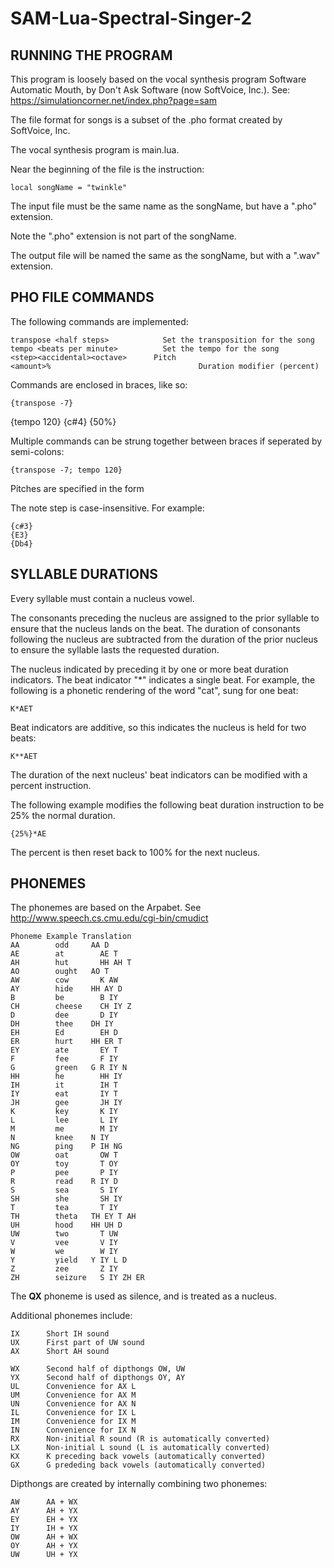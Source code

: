 # SAM-Lua-Spectral-Singer-2

RUNNING THE PROGRAM
-------------------

This program is loosely based on the vocal synthesis program Software Automatic Mouth, by
Don't Ask Software (now SoftVoice, Inc.).  See: https://simulationcorner.net/index.php?page=sam

The file format for songs is a subset of the .pho format created by SoftVoice, Inc.

The vocal synthesis program is main.lua.

Near the beginning of the file is the instruction:
	
	local songName = "twinkle"

The input file must be the same name as the songName, but have a ".pho" extension.

Note the ".pho" extension is not part of the songName.

The output file will be named the same as the songName, but with a ".wav" extension.



PHO FILE COMMANDS
-----------------

The following commands are implemented:

	transpose <half steps>			  Set the transposition for the song
	tempo <beats per minute>		  Set the tempo for the song
	<step><accidental><octave>		Pitch
	<amount>%						          Duration modifier (percent)

Commands are enclosed in braces, like so:

	{transpose -7}
  {tempo 120}
  {c#4}
  {50%}
	
Multiple commands can be strung together between braces if seperated by semi-colons:

	{transpose -7; tempo 120}
	
Pitches are specified in the form

  <step><accidental><octave>

The note step is case-insensitive. For example:

	{c#3}
	{E3}
	{Db4}

SYLLABLE DURATIONS
-------------------

Every syllable must contain a nucleus vowel.

The consonants preceding the nucleus are assigned to the prior syllable to ensure that
the nucleus lands on the beat. The duration of consonants following the nucleus are subtracted
from the duration of the prior nucleus to ensure the syllable lasts the requested duration.

The nucleus indicated by preceding it by one or more beat duration indicators.
The beat indicator "*" indicates a single beat. For example, the following is a phonetic rendering
of the word "cat", sung for one beat:

	K*AET

Beat indicators are additive, so this indicates the nucleus is held for two beats:

	K**AET
	
The duration of the next nucleus' beat indicators can be modified with a percent instruction. 

The following example modifies the following beat duration instruction to be 25% the normal duration. 

	{25%}*AE

The percent is then reset back to 100% for the next nucleus.



PHONEMES
--------

The phonemes are based on the Arpabet. See  http://www.speech.cs.cmu.edu/cgi-bin/cmudict

    Phoneme Example Translation
    AA		  odd     AA D
    AE		  at	    AE T
    AH		  hut	    HH AH T
    AO		  ought	  AO T
    AW		  cow	    K AW
    AY		  hide	  HH AY D
    B 		  be	    B IY
    CH		  cheese	CH IY Z
    D 		  dee	    D IY
    DH		  thee	  DH IY
    EH		  Ed	    EH D
    ER		  hurt	  HH ER T
    EY		  ate	    EY T
    F 		  fee	    F IY
    G 		  green	  G R IY N
    HH		  he	    HH IY
    IH		  it	    IH T
    IY		  eat	    IY T
    JH		  gee	    JH IY
    K 		  key	    K IY
    L 		  lee	    L IY
    M 		  me	    M IY
    N 		  knee	  N IY
    NG		  ping	  P IH NG
    OW		  oat	    OW T
    OY		  toy	    T OY
    P 		  pee	    P IY
    R 		  read	  R IY D
    S 		  sea	    S IY
    SH		  she	    SH IY
    T 		  tea	    T IY
    TH		  theta	  TH EY T AH
    UH		  hood	  HH UH D
    UW		  two	    T UW
    V 		  vee	    V IY
    W 		  we	    W IY
    Y 		  yield	  Y IY L D
    Z 		  zee	    Z IY
    ZH		  seizure	S IY ZH ER

The **QX** phoneme is used as silence, and is treated as a nucleus.

Additional phonemes include:

	IX		Short IH sound
	UX		First part of UW sound
	AX 		Short AH sound

	WX		Second half of dipthongs OW, UW
	YX		Second half of dipthongs OY, AY
	UL		Convenience for AX L
	UM		Convenience for AX M
	UN		Convenience for AX N
	IL		Convenience for IX L
	IM		Convenience for IX M
	IN		Convenience for IX N
	RX		Non-initial R sound (R is automatically converted)
	LX		Non-initial L sound (L is automatically converted)
	KX		K preceding back vowels (automatically converted)
	GX		G prededing back vowels (automatically converted)

Dipthongs are created by internally combining two phonemes:

    AW		AA + WX
    AY		AH + YX
    EY		EH + YX
    IY		IH + YX
    OW		AH + WX
    OY		AH + YX
    UW		UH + YX
